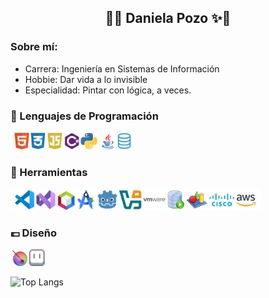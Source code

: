 <h2 align="center">🌸✨ Daniela Pozo ✨🌸</h2>

### Sobre mí:
<p align="left">
<ul>
  <li>Carrera: Ingeniería en Sistemas de Información</li>
  <li>Hobbie: Dar vida a lo invisible</li>
  <li>Especialidad: Pintar con lógica, a veces.</li>
</ul>


### ​🫧​​ Lenguajes de Programación
<p align="left">
<img src="./lenguajes.png" alt="Lenguajes" width="200"/>
</p>

### 👑 Herramientas
<p align="left">
<img src="./herramientas.png" alt="Herramientas" width="400"/>
</p>

### 💷​ Diseño
<p align="left">
<img src="./diseno.png" alt="Diseño" width="55"/>
</p>

![Top Langs](https://github-readme-stats.vercel.app/api/top-langs/?username=anuraghazra&layout=compact)
